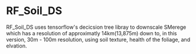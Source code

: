 # RF_Soil_DS
RF_Soil_DS uses tensorflow's decicsion tree libray to downscale SMerege which has a resolution of approximatly 14km(13,875m) down to, in this version, 
30m - 100m resolution, using soil texture, health of the foliage, and elvation.
